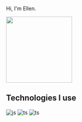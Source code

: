 Hi, I'm Ellen.

<img height="180em" src="https://github-readme-stats.vercel.app/api/top-langs/?username=ellenassis&layout=compact&langs_count=7&theme=omni"/>


## Technologies I use

<div style="display: inline_block">
  <img align="center" alt="js" src="https://img.shields.io/badge/JavaScript-F7DF1E?style=for-the-badge&logo=javascript&logoColor=black" />
  <img align="center" alt="ts" src="https://img.shields.io/badge/TypeScript-007ACC?style=for-the-badge&logo=typescript&logoColor=white" />
  <img align="center" alt="ts" src="https://img.shields.io/badge/React-19cffe?style=for-the-badge&logo=react&logoColor=white" />
  
</div><br/>
